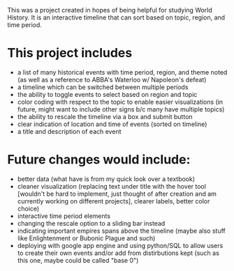 This was a project created in hopes of being helpful for studying World History. It is an interactive timeline that can sort based on topic, region, and time period. 
# This project includes
* a list of many historical events with time period, region, and theme noted (as well as a reference to ABBA's Waterloo w/ Napoleon's defeat)
* a timeline which can be switched between multiple periods
* the ability to toggle events to select based on region and topic
* color coding with respect to the topic to enable easier visualizations (in future, might want to include other signs b/c many have multiple topics)
* the ability to rescale the timeline via a box and submit button
* clear indication of location and time of events (sorted on timeline) 
* a title and description of each event


# Future changes would include:
* better data (what have is from my quick look over a textbook)
* cleaner visualization (replacing text under title with the hover tool [wouldn't be hard to implement, just thought of after creation and am currently working on different projects], clearer labels, better color choice)
* interactive time period elements
* changing the rescale option to a sliding bar instead
* indicating important empires spans above the timeline (maybe also stuff like Enlightenment or Bubonic Plague and such)
* deploying with google app engine and using python/SQL to allow users to create their own events and/or add from distirbutions kept (such as this one, maybe could be called "base 0")
